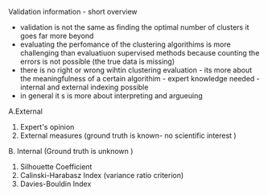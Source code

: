 Validation information - short overview 
- validation is not the same as finding the optimal number of clusters it goes far more beyond  
- evaluating the perfomance of the clustering algorithims is more challenging than evaluatiuon supervised methods
because counting the errors is not possible (the true data is missing) 
- there is no right or wrong wihtin clustering evaluation - its more about the meaningfulness of a certain algorithim - expert knowledge needed 
-internal and external indexing possible 
- in general it s is more about interpreting and argueuing 

A.External 
1. Expert's opinion
2. External measures (ground truth is known- no scientific interest )

B. Internal (Ground truth is unknown )
1. Silhouette Coefficient
2. Calinski-Harabasz Index (variance ratio criterion)
3. Davies-Bouldin Index
